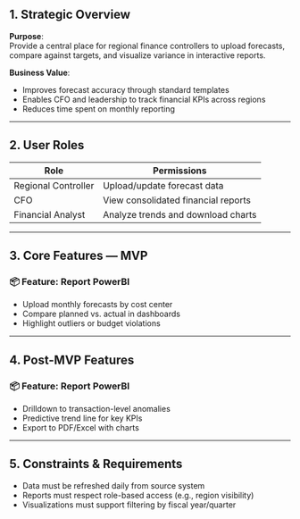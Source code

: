 ## 1. Strategic Overview

**Purpose**:  
Provide a central place for regional finance controllers to upload forecasts, compare against targets, and visualize variance in interactive reports.

**Business Value**:  
- Improves forecast accuracy through standard templates  
- Enables CFO and leadership to track financial KPIs across regions  
- Reduces time spent on monthly reporting  

---

## 2. User Roles

| Role              | Permissions                                 |
|-------------------|----------------------------------------------|
| Regional Controller | Upload/update forecast data                 |
| CFO               | View consolidated financial reports           |
| Financial Analyst | Analyze trends and download charts           |

---

## 3. Core Features — MVP 

### 📦 Feature: Report **PowerBI**
- Upload monthly forecasts by cost center  
- Compare planned vs. actual in dashboards  
- Highlight outliers or budget violations  

---

## 4. Post-MVP Features 

 ### 📦 Feature: Report **PowerBI**
- Drilldown to transaction-level anomalies  
- Predictive trend line for key KPIs  
- Export to PDF/Excel with charts  

---

## 5. Constraints & Requirements

- Data must be refreshed daily from source system  
- Reports must respect role-based access (e.g., region visibility)  
- Visualizations must support filtering by fiscal year/quarter